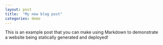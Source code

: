 ```yaml
---
layout: post
title:  "My new blog post"
categories: demo
---
```


This is an example post that you can make using Markdown to demonstrate a website being statically generated and deployed!
